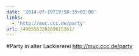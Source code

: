 ```yaml
---
date: '2014-07-19T19:58:35+02:00'
links:
  - 'http://muc.ccc.de/party'
url: /490556320169615361/
---
```

#Party in alter Lackiererei http://muc.ccc.de/party
